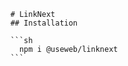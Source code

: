 
        # LinkNext
        ## Installation

        ```sh
          npm i @useweb/linknext
        ```
        